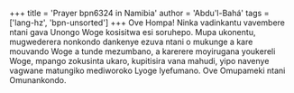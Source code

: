 +++
title = 'Prayer bpn6324 in Namibia'
author = 'Abdu'l-Bahá'
tags = ['lang-hz', 'bpn-unsorted']
+++
Ove Hompa! Ninka vadinkantu vavembere ntani gava Unongo Woge kosisitwa esi soruhepo. Mupa ukonentu, mugwederera nonkondo dankenye ezuva ntani o mukunge a kare mouvando Woge a tunde mezumbano, a karerere moyirugana youkereli Woge, mpango zokusinta ukaro, kupitisira vana mahudi, yipo navenye vagwane matungiko mediworoko Lyoge lyefumano. Ove Omupameki ntani Omunankondo.
